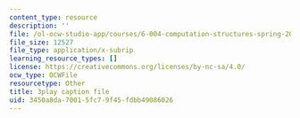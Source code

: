 ```yaml
---
content_type: resource
description: ''
file: /ol-ocw-studio-app/courses/6-004-computation-structures-spring-2017/3450a8da70015fc79f45fdbb49086026_swdDzsfFflo.vtt
file_size: 12527
file_type: application/x-subrip
learning_resource_types: []
license: https://creativecommons.org/licenses/by-nc-sa/4.0/
ocw_type: OCWFile
resourcetype: Other
title: 3play caption file
uid: 3450a8da-7001-5fc7-9f45-fdbb49086026
---
```

